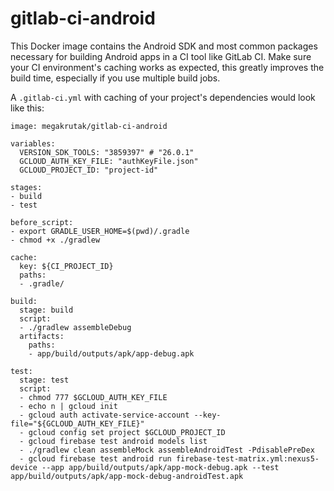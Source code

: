 # gitlab-ci-android
This Docker image contains the Android SDK and most common packages necessary for building Android apps in a CI tool like GitLab CI. Make sure your CI environment's caching works as expected, this greatly improves the build time, especially if you use multiple build jobs.

A `.gitlab-ci.yml` with caching of your project's dependencies would look like this:

```
image: megakrutak/gitlab-ci-android

variables:
  VERSION_SDK_TOOLS: "3859397" # "26.0.1"
  GCLOUD_AUTH_KEY_FILE: "authKeyFile.json"
  GCLOUD_PROJECT_ID: "project-id"

stages:
- build
- test

before_script:
- export GRADLE_USER_HOME=$(pwd)/.gradle
- chmod +x ./gradlew

cache:
  key: ${CI_PROJECT_ID}
  paths:
  - .gradle/

build:
  stage: build
  script:
  - ./gradlew assembleDebug
  artifacts:
    paths:
    - app/build/outputs/apk/app-debug.apk

test:
  stage: test
  script:
  - chmod 777 $GCLOUD_AUTH_KEY_FILE
  - echo n | gcloud init
  - gcloud auth activate-service-account --key-file="${GCLOUD_AUTH_KEY_FILE}"
  - gcloud config set project $GCLOUD_PROJECT_ID
  - gcloud firebase test android models list
  - ./gradlew clean assembleMock assembleAndroidTest -PdisablePreDex
  - gcloud firebase test android run firebase-test-matrix.yml:nexus5-device --app app/build/outputs/apk/app-mock-debug.apk --test app/build/outputs/apk/app-mock-debug-androidTest.apk
```
